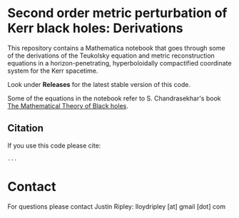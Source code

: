 # Second order metric perturbation of Kerr black holes: Derivations

This repository contains a Mathematica notebook that goes through some of
the derivations of the Teukolsky equation and metric reconstruction
equations in a horizon-penetrating, hyperboloidally compactified
coordinate system for the Kerr spacetime.
	
Look under **Releases** for the latest stable version of this code.

Some of the equations in the notebook refer to S. Chandrasekhar's
book [The Mathematical Theory of Black holes](https://books.google.com/books/about/The_Mathematical_Theory_of_Black_Holes.html?id=LBOVcrzFfhsC).


## Citation

If you use this code please cite:	

	...

# Contact

For questions please contact
Justin Ripley: lloydripley [at] gmail [dot] com

